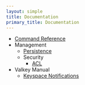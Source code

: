 ```yaml
---
layout: simple
title: Documentation
primary_title: Documentation
---
```


* [Command Reference](../commands/)
* Management
  * [Persistence](./management/persistence/)
  * Security
    * [ACL](./management/security/acl/)
* Valkey Manual
  * [Keyspace Notifications](./manual/keyspace-notifications/)
